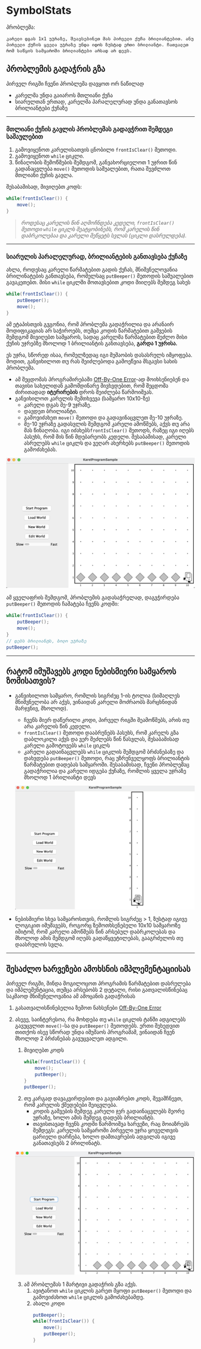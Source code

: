 # SymbolStats

პრობლემა:
```
კარელი დგას 1x1 უჯრაზე, შეავსებინეთ მას პირველი ქუჩა ბრილიანტებით. ანუ პირველი ქუჩის ყველა უჯრაზე უნდა იდოს ზუსტად ერთი ბრილიანტი. ჩათვალეთ რომ საწყის სამყაროში ბრილიანტები არსად არ დევს.
```



## პრობლემის გადაჭრის გზა
პირველ რიგში ჩვენი პრობლემა დავყოთ ორ ნაწილად
* კარელმა უნდა გაიაროს მთლიანი ქუჩა
* სიარულთან ერთად, კარელმა პარალელურად უნდა განათავსოს ბრილიანტები ქუჩაზე

---

### მთლიანი ქუჩის გავლის პრობლემას გადავჭრით შემდეგი საშაულებით
1. გამოვიყენოთ კარელისათვის ცნობილი `frontIsClear()` მეთოდი.
2. გამოვიყენოთ `while` ციკლი.
3. წინაღობის შემოწმების შემდგომ, განვახორციელოთ 1 უჯრით წინ გადანაცვლება `move()` მეთოდის საშუალებით, რათა შევძლოთ მთლიანი ქუჩის გავლა.


შესაბამისად, მივიღებთ კოდს:
```java
while(frontIsClear()) {
    move();
}
```

> *როდესაც კარელის წინ აღმოჩნდება კედელი, `frontIsClear()` მეთოდი `while` ციკლს შეატყობინებს, რომ კარელის წინ დაბრკოლებაა და კარელი შეწყეტს სვლას (ციკლი დასრულდება).*

---

### სიარულის პარალელურად, ბრილიანტების განთავსება ქუჩაზე
ახლა, როდესაც კარელი წარმატებით გადის ქუჩას, მნიშვნელოვანია ბრილინატების განთავსება, რომელსაც `putBeeper()` მეთოდის საშუალებით გავაკეთებთ. მისი `while` ციკლში მოთავსებით კოდი მიიღებს შემდეგ სახეს
```java
while(frontIsClear()) {
    putBeeper();
    move();
}
```
ამ ეტაპისთვის გვგონია, რომ პრობლემა გადაჭრილია და არანაირ მოდიფიკაციას არ საჭიროებს, თუმცა კოდის წარმატებით გაშვების შემდგომ მივიღებთ სამყაროს, სადაც კარელმა წარმატებით შეძლო მისი ქუჩის უჯრებზე მხოლოდ 1 ბრილიანტის განთავსება, **გარდა 1 უჯრისა.**

ეს უჯრა, სწორედ ისაა, რომელზედაც იგი მუშაობის დასასრულს იმყოფება. მოდით, განვიხილოთ თუ რას შეიძლებოდა გამოეწვია მსგავსი სახის პრობლემა.
* ამ შეცდომას პროგრამირებაში [Off-By-One Error](https://stackoverflow.com/questions/2939869/what-is-an-off-by-one-error-and-how-do-i-fix-it)-ად მოიხსენიებენ და თავისი სახელიდან გამომდინარე მივხვდებით, რომ შეცდომა ძირითადად **იტერირების** დროს შეიძლება წარმოიშვას.
* განვიხილოთ კარელის შემთხვევა (სამყარო 10x10-ზე)
    * კარელი დგას მე-9 უჯრაზე.
    * დავდეთ ბრილიანტი.
    * გამოვიძახეთ `move()` მეთოდი და გადავინაცვლეთ მე-10 უჯრაზე.
    * მე-10 უჯრაზე გადასვლის შემდგომ კარელი ამოწმებს, აქვს თუ არა მას წინაღობა. იგი იძახებს`frontIsClear()` მეთოდს, რაზეც იგი იღებს პასუხს, რომ მის წინ მდებარეობს კედელი. შესაბამისად, კარელი ასრულებს `while` ციკლს და ვეღარ ახერხებს `putBeeper()` მეთოდის გამოძახებას.

![Image Of Karel Standing on 10th Box](/problem-set/images/XQRF1oc.png)

ამ ყველაფრის შემდგომ, პრობლემის გადასაჭრელად, დაგვჭირდება `putBeeper()` მეთოდის ჩამატება ჩვენს კოდში:
```java
while(frontIsClear()) {
    putBeeper();
    move();
}
// დებს ბრილიანტს, ბოლო უჯრაზე
putBeeper();
```
---

## რატომ იმუშავებს კოდი ნებისმიერი სამყაროს ზომისათვის?
* განვიხილოთ სამყარო, რომლის სიგრძეც 1-ის ტოლია (სიმაღლეს მნიშვნელობა არ აქვს, ვინაიდან კარელი მოძრაობს მარცხნიდან მარჯვნივ, მხოლოდ).
    * ჩვენს მიერ დაწერილი კოდი, პირველ რიგში შეამოწმებს, არის თუ არა კარელის წინ კედელი.
    * `frontIsClear()` მეთოდი დააბრუნებს პასუხს, რომ კარელს გზა დაბლოკილი აქვს და ვერ შეძლებს წინ წასვლას, შესაბამისად კარელი გამოტოვებს `while` ციკლს
    * კარელი გადაინაცვლებს `while` ციკლის შემდგომ ბრძანებაზე და დახვდება `putBeeper()` მეთოდი, რაც უზრუნველყოფს ბრილიანტის წარმატებით დადებას სამყაროში. შესაბამისად, ჩვენი პრობლემაც გადაჭრილია და კარელი იდგება ქუჩაზე, რომლის ყველა უჯრაზე მხოლოდ 1 ბრილიანტი დევს
    
    ![Karel in 1x10 World](/problem-set/images/RwZB99V.png)

* ნებისმიერი სხვა სამყაროსთვის, რომლის სიგრძეც > 1, ზუსტად იგივე ლოგიკით იმუშავებს, როგორც ზემოთხსენებული 10x10 სამყაროზე იმიტომ, რომ კარელი ამოწმებს წინ არსებულ დაბრკოლებას და მხოლოდ ამის შემდგომ იღებს გადაწყვეტილებას, გააგრძელოს თუ დაასრულოს სვლა.

---

## შესაძლო ხარვეზები ამოხსნის იმპლემენტაციისას
პირველ რიგში, მინდა მოგილოცოთ პროგრამის წარმატებით დასრულება და იმპლემენტაცია, თუმცა არსებობს 2 დეტალი, რისი გათვალისწინებაც საკმაოდ მნიშვნელოვანია ამ ამოცანის გადაჭრისას

1. გასათვალისწინებელია ზემოთ ნახსენები [Off-By-One Error](https://stackoverflow.com/questions/2939869/what-is-an-off-by-one-error-and-how-do-i-fix-it)
2. ასევე, საინტერესოა, რა მოხდება თუ `while` ციკლის ტანში ადგილებს გავუცვლით `move()`-სა და `putBeeper()` მეთოდებს. ერთი შეხედვით თითქოს ისევ სწორად უნდა იმუშაოს პროგრამამ, ვინაიდან ჩვენ მხოლოდ 2 ბრძანებას გავუცვალეთ ადგილი.
    1. მივიღებთ კოდს 
        ```java
        while(frontIsClear()) {
            move();
            putBeeper();
        }
        putBeeper();
        ```
    2. თუ კარგად დავაკვირდებით და გავიაზრებთ კოდს, შევამჩნევთ, რომ კარელის ქმედებები შეიცვლება.
        * კოდის გაშვების შემდეგ კარელი ჯერ გადაინაცვლებს მეორე უჯრაზე, ხოლო ამის შემდეგ დადებს ბრილიანტს.
        * თავისთავად ჩვენს კოდში წარმოიშვა ხარვეზი, რაც მოიაზრებს შემდეგს: კარელის სამყაროში პირველი უჯრა ყოველთვის ცარიელი დარჩება, ხოლო დამთავრების ადგილას იგივე განათავსებს 2 ბრილინატს.
    
    ![Karel in 1x10 World](/problem-set/images/karel_bug_0.png)

    3. ამ პრობლემას 1 მარტივი გადაჭრის გზა აქვს.
        1. ავიტანოთ `while` ციკლის გარეთ მყოფი `putBeeper()` მეთოდი და გამოვიძახოთ `while` ციკლის გამოძახებამდე.
        2. ახალი კოდი 
            ```java
            putBeeper();
            while(frontIsClear()) {
                move();
                putBeeper();
            }
            ```
